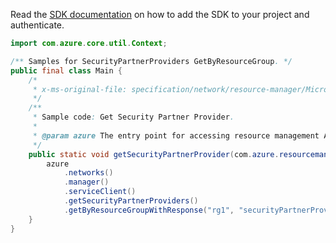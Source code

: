 Read the [SDK documentation](https://github.com/Azure/azure-sdk-for-java/blob/azure-resourcemanager_2.13.0/sdk/resourcemanager/azure-resourcemanager/README.md) on how to add the SDK to your project and authenticate.

```java
import com.azure.core.util.Context;

/** Samples for SecurityPartnerProviders GetByResourceGroup. */
public final class Main {
    /*
     * x-ms-original-file: specification/network/resource-manager/Microsoft.Network/stable/2021-05-01/examples/SecurityPartnerProviderGet.json
     */
    /**
     * Sample code: Get Security Partner Provider.
     *
     * @param azure The entry point for accessing resource management APIs in Azure.
     */
    public static void getSecurityPartnerProvider(com.azure.resourcemanager.AzureResourceManager azure) {
        azure
            .networks()
            .manager()
            .serviceClient()
            .getSecurityPartnerProviders()
            .getByResourceGroupWithResponse("rg1", "securityPartnerProvider", Context.NONE);
    }
}
```
